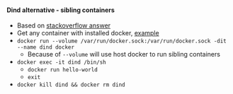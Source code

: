 #### Dind alternative - sibling containers
* Based on [stackoverflow answer](https://stackoverflow.com/questions/27879713/is-it-ok-to-run-docker-from-inside-docker/33003273#33003273)
* Get any container with installed docker, [example](https://hub.docker.com/_/docker)
* `docker run --volume /var/run/docker.sock:/var/run/docker.sock -dit --name dind docker`
    * Because of `--volume` will use host docker to run sibling containers
* `docker exec -it dind /bin/sh`
    * `docker run hello-world`
    * `exit`
* `docker kill dind && docker rm dind`
